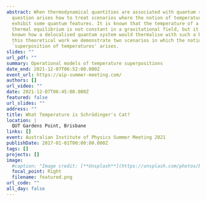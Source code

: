 ```yaml
---
abstract: When thermodynamical quantities are associated with quantum systems a
  question arises how to treat scenarios where the notion of temperature could
  exhibit some quantum features. It is known that the temperature of a gas in
  thermal equilibrium is not constant in a gravitational field, but it is not
  known how a delocalised quantum system would thermalise with such a bath. In
  this theoretical work we demonstrate two scenarios in which the notion of a
  `superposition of temperatures' arises.
slides: ""
url_pdf: ""
summary: Operational models of temperature superpositions
date_end: 2021-12-07T06:52:00.000Z
event_url: https://aip-summer-meeting.com/
authors: []
url_video: ""
date: 2021-12-07T06:45:00.000Z
featured: false
url_slides: ""
address: ""
title: What Temperature is Schrödinger's Cat?
location: |
  QUT Gardens Point, Brisbane
links: []
event: Australian Institute of Physics Summer Meeting 2021
publishDate: 2017-01-01T00:00:00.000Z
tags: []
projects: []
image:
  #caption: "Image credit: [**Unsplash**](https://unsplash.com/photos/bzdhc5b3Bxs)"
  focal_point: Right
  filename: featured.png
url_code: ""
all_day: false
---
```

